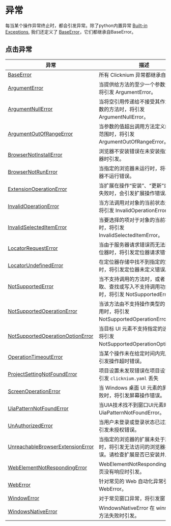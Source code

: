 # 异常

每当某个操作异常终止时，都会引发异常。除了python内置异常 [Built-in Exceptions](https://docs.python.org/3/library/exceptions.html#built-in-exceptions), 我们还定义了 [BaseError](./baseerror.md)，它们都继承自BaseError。


## 点击异常 

| 异常      | 描述 |
| -----------| ----------- |
| [BaseError](./baseerror.md) |所有 Clicknium 异常都继承自此类。|
| [ArgumentError](./argumenterror.md) | 当提供给方法的至少一个参数无效时，将引发 ArgumentError。|
| [ArgumentNullError](./argumentnullerror.md) | 当将空引用传递给不接受其作为有效参数的方法时，将引发 ArgumentNullError。|
| [ArgumentOutOfRangeError](./argumentoutofrangeerror.md) |当参数的值超出调用方法定义的允许值范围时，将引发 ArgumentOutOfRangeError。|
| [BrowserNotInstallError](./browsernotinstallerror.md) |浏览器不安装错误在未安装指定的浏览器时引发。|
| [BrowserNotRunError](./browsernotrunerror.md) | 当指定的浏览器未运行时，将引发浏览器不运行错误。|
| [ExtensionOperationError](./extensionoperationerror.md) | 当扩展在操作“安装”、“更新”或“卸载”中失败时，会引发扩展操作错误。|
| [InvalidOperationError](./invalidoperationerror.md)   | 当方法调用对对象的当前状态无效时，将引发 InvalidOperationError。|
| [InvalidSelectedItemError](./invalidselecteditemerror.md)   | 当要选择的项对于对象的当前状态无效时，将引发 InvalidSelectedItemError。|
| [LocatorRequestError](./locatorrequesterror.md) | 当由于服务器请求错误而无法获取云定位器时，将引发定位器请求错误。|
| [LocatorUndefinedError](./locatorundefinederror.md) | 在定位器存储中找不到指定的定位器时，将引发定位器未定义错误。|
| [NotSupportedError](./notsupportederror.md) |当不支持调用的方法时，或者当尝试读取、查找或写入不支持调用功能的流时，将引发 NotSupportedError。 |
| [NotSupportedOperationError](./notsupportedoperationerror.md) | 当该方法由不支持操作类型的 UI 元素调用时，将引发 NotSupportedOperationError。|
| [NotSupportedOperationOptionError](./notsupportedoperationoptionerror.md)   | 当目标 UI 元素不支持指定的选项值时，将引发 NotSupportedOperationOptionError。|
| [OperationTimeoutError](./timeoutoperationerror.md) | 当某个操作未在给定时间内完成时，将引发操作超时错误。|
| [ProjectSettingNotFoundError](./projectsettingnotfounderror.md) | 项目设置未发现错误在项目设置文件时引发 `clicknium.yaml` 丢失|
| [ScreenOperationError](./screenoperationerror.md)   | 当 Windows 桌面 UI 元素的屏幕操作失败时，将引发屏幕操作错误。|
| [UiaPatternNotFoundError](./uiapatternnotfounderror.md)   | 当UIA技术找不到窗口UI元素时，会引发UiaPatternNotFoundError。|
| [UnAuthorizedError](./unauthoriederror.md) | 当用户未登录或登录状态已过期时，将引发未授权错误。|
| [UnreachableBrowserExtensionError](./unreachablebrowserextensionerror.md) | 当指定的浏览器的扩展未处于就绪状态时，将引发无法访问的浏览器扩展错误。请检查扩展是否已安装并启用。|
| [WebElementNotRespondingError](./webelementnotrespondingerror.md) | WebElementNotRespondingError在网页没有响应时引发。|
| [WebError](./weberror.md) | 针对常见的 Web 自动化异常引发 WebError。|
| [WindowError](./windowerror.md)   |对于常见窗口异常，将引发窗口错误。|
| [WindowsNativeError](./windowsnativeerror.md)   | WindowsNativeError 在 winneath 32 方法失败时引发。|


